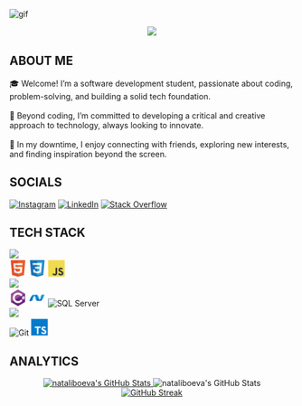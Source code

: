![gif](https://github.com/user-attachments/assets/10ad3ecf-e298-46cd-ab9c-f613be590f88)

<p align="center">
     <img src="https://readme-typing-svg.herokuapp.com?font=&center=true&width=380&height=45&lines=Nice+to+meet+you!" />


## ABOUT ME &nbsp;<img src="https://komarev.com/ghpvc/?username=nataliboeva&color=371D51&style=flat-square&label=Profile%20views&labelColor=FFFFFF" alt="" align="center"/></h2>🎓  Welcome! I’m a software development student, passionate about coding, problem-solving, and building a solid tech foundation.<br><br>🎯  Beyond coding, I’m committed to developing a critical and creative approach to technology, always looking to innovate.<br><br>💎 In my downtime, I enjoy connecting with friends, exploring new interests, and finding inspiration beyond the screen.

## SOCIALS
[![Instagram](https://img.shields.io/badge/Instagram-%23E4405F.svg?logo=Instagram&logoColor=white)](https://instagram.com/nataliboevaa) [![LinkedIn](https://img.shields.io/badge/LinkedIn-%230077B5.svg?logo=linkedin&logoColor=white)](https://linkedin.com/in/natali-boeva-8b0a762b8) [![Stack Overflow](https://img.shields.io/badge/-Stackoverflow-FE7A16?logo=stack-overflow&logoColor=white)](https://stackoverflow.com/users/28110766) 

## TECH STACK
<div align="left">
  <img src="https://img.shields.io/badge/Frontend-9B6FB5?style=for-the-badge"/>
  <br>
  <img src="https://raw.githubusercontent.com/devicons/devicon/master/icons/html5/html5-original.svg" alt="HTML5" width="30" height="30" title="HTML5"/> 
  <img src="https://raw.githubusercontent.com/devicons/devicon/master/icons/css3/css3-original.svg" alt="CSS3" width="30" height="30" title="CSS3"/> 
  <img src="https://raw.githubusercontent.com/devicons/devicon/master/icons/javascript/javascript-original.svg" alt="JavaScript" width="30" height="30" title="JavaScript"/>
  <br>

  <img src="https://img.shields.io/badge/Backend-9B6FB5?style=for-the-badge"/>
  <br>
  <img src="https://raw.githubusercontent.com/devicons/devicon/master/icons/csharp/csharp-original.svg" alt="C#" width="30" height="30" title="C#"/> 
  <img src="https://raw.githubusercontent.com/devicons/devicon/master/icons/dot-net/dot-net-original.svg" alt=".NET" width="30" height="30" title=".NET"/> 
  <img src="https://www.svgrepo.com/show/303229/microsoft-sql-server-logo.svg" alt="SQL Server" width="30" height="30" title="Microsoft SQL Server"/>
  <br>

  <img src="https://img.shields.io/badge/Tools-9B6FB5?style=for-the-badge"/>
  <br>
  <img src="https://www.vectorlogo.zone/logos/git-scm/git-scm-icon.svg" alt="Git" width="30" height="30" title="Git"/> 
  <img src="https://raw.githubusercontent.com/devicons/devicon/master/icons/typescript/typescript-original.svg" alt="TypeScript" width="30" height="30" title="TypeScript"/>
</div>


## ANALYTICS
<div align="center">
<a href="https://awesome-github-stats.azurewebsites.net/index.html??cardType=level&theme=jolly&showIcons=false&preferLogin=false&Background=371D51&Border=371D51">   
     <img  alt="nataliboeva's GitHub Stats" height="180em" width="420em" src="https://awesome-github-stats.azurewebsites.net/user-stats/nataliboeva?cardType=level&theme=jolly&showIcons=false&preferLogin=false&Background=371D51&Border=371D51" />  
</a>
  <img height="180em" width="420em" src="https://github-readme-stats.vercel.app/api/top-langs/?username=nataliboeva&theme=jolly&show_icons=true&hide_border=true&layout=compact&hide_title=falsee&bg_color=371d51" alt="nataliboeva's GitHub Stats" />
</div>
<div align="center">
<a href="https://git.io/streak-stats">
     <img src="https://github-readme-streak-stats.herokuapp.com?user=nataliboeva&theme=jolly&hide_border=true&border_radius=12&short_numbers=true&card_width=150&card_height=180&background=371D51&fire=FF64DA&ring=FF64DA&currStreakNum=FF64DA&currStreakLabel=FF64DA&hide_total_contributions=true&hide_longest_streak=true" alt="GitHub Streak"/></a>
</div>


